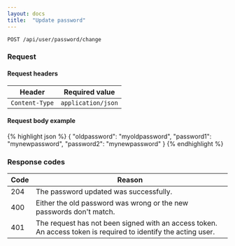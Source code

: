 ```yaml
---
layout: docs
title:  "Update password"
---
```


``````
POST /api/user/password/change
``````

### Request

#### Request headers

Header            | Required value
------------------|-------------
`Content-Type`    | `application/json`

#### Request body example

{% highlight json %}
{
  "oldpassword": "myoldpassword",
  "password1": "mynewpassword",
  "password2": "mynewpassword"
}
{% endhighlight %}


### Response codes

Code  |  Reason
------|-----------------------------------------
 204  | The password updated was successfully.
 400  | Either the old password was wrong or the new passwords don't match.
 401  | The request has not been signed with an access token. An access token is required to identify the acting user.
